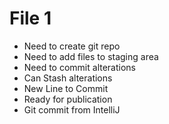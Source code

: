 # File 1 
- Need to create git repo
- Need to add files to staging area
- Need to commit alterations
- Can Stash alterations
- New Line to Commit
- Ready for publication
- Git commit from IntelliJ